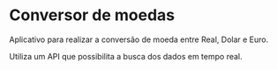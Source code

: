 # Conversor de moedas

Aplicativo para realizar a conversão de moeda entre Real, Dolar e Euro.

Utiliza um API que possibilita a busca dos dados em tempo real.
